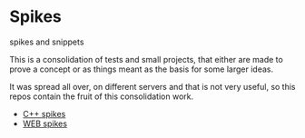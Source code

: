 # Spikes

spikes and snippets

This is a consolidation of tests and small projects, that either are made to prove
a concept or as things meant as the basis for some larger ideas.

It was spread all over, on different servers and that is not very useful, so this
repos contain the fruit of this consolidation work.

* [C++ spikes](cpp/README.md)
* [WEB spikes](web/README.md)